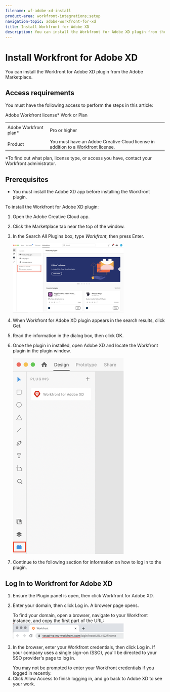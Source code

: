 ```yaml
---
filename: wf-adobe-xd-install
product-area: workfront-integrations;setup
navigation-topic: adobe-workfront-for-xd
title: Install Workfront for Adobe XD
description: You can install the Workfront for Adobe XD plugin from the Adobe Marketplace.
---
```


# Install Workfront for Adobe XD

You can install the Workfront for Adobe XD plugin from the Adobe Marketplace.

## Access requirements

You must have the following access to perform the steps in this article:

<table cellspacing="0"> 
 <col> 
 </col> 
 <col> 
 </col> 
 <tbody> 
  <tr> 
   <td role="rowheader">Adobe Workfront plan*</td> 
   <td> <p>Pro or higher</p> </td> 
  </tr> Adobe Workfront license* Work or Plan 
  <tr> 
   <td role="rowheader">Product</td> 
   <td>You must have an Adobe Creative Cloud license in addition to a Workfront license.</td> 
  </tr> 
 </tbody> 
</table>

&#42;To find out what plan, license type, or access you have, contact your Workfront administrator.

## Prerequisites

* You must install the Adobe XD app before installing the Workfront plugin.

To install the Workfront for Adobe XD plugin:

<ol> 
 <li value="1"> <p>Open the Adobe Creative Cloud app.</p> </li> 
 <li value="2"> <p>Click the <span class="bold">Marketplace </span>tab near the top of the window.</p> </li> 
 <li value="3"> <p>In the <span class="bold">Search All Plugins</span> box, type <i>Workfront</i>, then press <span class="bold">Enter</span>.</p> <p> <img src="assets/adobe-marketplace-350x218.png" style="width: 350;height: 218;"> </p> </li> 
 <li value="4"> <p>When Workfront for Adobe XD plugin appears in the search results, click <span class="bold">Get</span>.</p> </li> 
 <li value="5"> <p>Read the information in the dialog box, then click <span class="bold">OK</span>.</p> </li> 
 <li value="6"> <p>Once the plugin in installed, open Adobe XD and locate the Workfront plugin in the plugin window.</p> <p> <img src="assets/xd-plugin-window-350x620.png" style="width: 350;height: 620;"> </p> </li> 
 <li value="7"> <p>Continue to the following section for information on how to log in to the plugin.</p> </li> 
</ol>

## Log In to Workfront for Adobe XD

<ol> 
 <li value="1">Ensure the Plugin panel is open, then click <span class="uitext">Workfront for Adobe XD</span>.</li> 
 <li value="2"> <p>Enter your domain, then click <span class="bold">Log in</span>. A browser page opens.</p> <note type="tip">
   To find your domain, open a browser, navigate to your Workfront instance, and copy the first part of the URL:
   <br> 
   <img src="assets/domain-350x50.png" style="width: 350;height: 50;">
  </note> </li> 
 <li value="3"> <p>In the browser, enter your Workfront credentials, then click <span class="bold">Log in</span>. If your company uses a single sign-on (SSO), you'll be directed to your SSO provider's page to log in. </p> <note type="note">
   You may not be prompted to enter your Workfront credentials if you logged in recently.
  </note> <!--
   Follow the prompts to log in to Workfront. Note: Workfront connects to Adobe Creative Cloud using OAuth 2.0, a secure standard used by most web-based integrations for the authentication and authorization of users. When you are prompted to enter the [domain or host] of your Workfront account, type it using this format: yourCompany'sDomain.my.workfront.com. Your company's domain is usually the name of your company.
  --> </li> 
 <li value="4">Click <span class="bold">Allow Access</span> to finish logging in, and go back to Adobe XD to see your work.</li> 
</ol>

&nbsp; 
